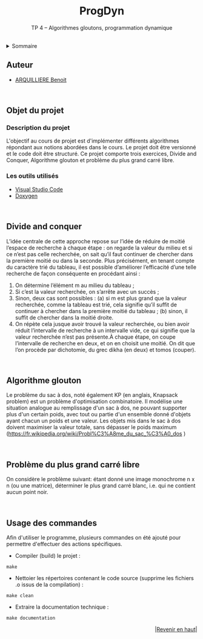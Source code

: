 
<div id="top"></div>

<br />
<div align="center">
    <h1 align="center">ProgDyn</h1>
    <p align="center">TP 4 – Algorithmes gloutons, programmation dynamique</p>
</div>

<br />
<details>
    <summary>Sommaire</summary>
    <ol>
        <li>
            <a href="#objectifs">Objet du projet</a>
            <ul>
                <a href="#details">Description du projet</a>
            </ul>
            <ul>
                <a href="#tools">Les outils utilisés</a>
            </ul>
        </li>
        <li>
            <a href="#d&c">Divide and conquer</a>
        </li>
        <li>
            <a href="#gredy">Algorithme glouton</a>
        </li>
        <li>
            <a href="#pgcb">Problème du plus grand carré libre</a>
        </li>
        <li>
            <a href="#cmd">Usage des commandes</a>
        </li>
    </ol>
</details>

## Auteur
* [ARQUILLIERE Benoit](https://github.com/benoit-arquilliere)

<br />
<div id="objectifs"></div>

## Objet du projet


<div id="details"></div>

### Description du projet

L'objectif au cours de projet est d'implémenter différents algorithmes répondant aux notions abordées dans le cours.
Le projet doit être versionné et le code doit être structuré.
Ce projet comporte trois exercices, Divide and Conquer, Algorithme glouton et problème du plus grand carré libre.
<div id="tools"></div>  

### Les outils utilisés

<!-- Description des outils utilisés -->

* [Visual Studio Code](https://code.visualstudio.com/)
* [Doxygen](https://www.doxygen.nl/index.html)

<br />
<div id="d&c"></div>  

## Divide and conquer

L’idée centrale de cette approche repose sur l’idée de réduire de moitié l’espace de recherche à chaque étape : on regarde la valeur du milieu et si ce n’est pas celle recherchée, on sait qu’il faut continuer de chercher dans la première moitié ou dans la seconde. Plus précisément, en tenant compte du caractère trié du tableau, il est possible d’améliorer l’efficacité d’une telle recherche de façon conséquente en procédant ainsi :
1. On détermine l’élément m au milieu du tableau ;
2. Si c’est la valeur recherchée, on s’arrête avec un succès ;
3. Sinon, deux cas sont possibles :
(a) si m est plus grand que la valeur recherchée, comme la tableau est trié, cela signifie
qu’il suffit de continuer à chercher dans la première moitié du tableau ;
(b) sinon, il suffit de chercher dans la moitié droite.
4. On répète cela jusque avoir trouvé la valeur recherchée, ou bien avoir réduit l’intervalle de
recherche à un intervalle vide, ce qui signifie que la valeur recherchée n’est pas présente.À chaque
étape, on coupe l’intervalle de recherche en deux, et on en choisit une moitié. On dit que l’on procède
par dichotomie, du grec dikha (en deux) et tomos (couper).


<br />
<div id="gredy"></div>  

## Algorithme glouton

Le problème du sac à dos, noté également KP (en anglais, Knapsack problem) est un problème d'optimisation combinatoire. Il modélise une situation analogue au remplissage d'un sac à dos, ne pouvant supporter plus d'un certain poids, avec tout ou partie d'un ensemble donné d'objets ayant chacun un poids et une valeur. Les objets mis dans le sac à dos doivent maximiser la valeur totale, sans dépasser le poids maximum (https://fr.wikipedia.org/wiki/Probl%C3%A8me_du_sac_%C3%A0_dos ) 

<br />
<div id="pgcb"></div>  

## Problème du plus grand carré libre

On considère le problème suivant: étant donné une image monochrome n x n (ou une matrice), déterminer le plus grand carré blanc, i.e. qui ne contient aucun point noir.


<br />
<div id="cmd"></div>  

## Usage des commandes

Afin d'utiliser le programme, plusieurs commandes on été ajouté pour permettre d'effectuer des actions spécifiques.  

- Compiler (build) le projet : 
```
make
```
- Nettoier les répertoires contenant le code source (supprime les fichiers .o issus de la compilation) :
```
make clean 
```
- Extraire la documentation technique :
```
make documentation 
```

<p align="right">|<a href="#top">Revenir en haut</a>|</p>

